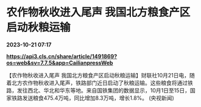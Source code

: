 # 农作物秋收进入尾声 我国北方粮食产区启动秋粮运输

**2023-10-21 07:17**

**https://api3.cls.cn/share/article/1491869?os=web&sv=7.7.5&app=CailianpressWeb**

【农作物秋收进入尾声 我国北方粮食产区启动秋粮运输】财联社10月21日电，随着北方农作物秋收进入尾声，铁路部门近日启动了秋粮运输。这些粮食将通过铁路，发往西北、华北和华东等地。来自国铁集团的数据显示，10月1日至15日，国家铁路发送粮食475.4万吨，同比增加8.3万吨，增长1.8%。 (央视新闻)